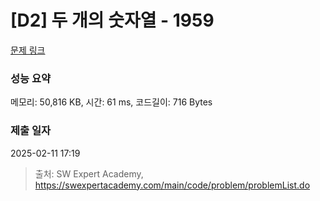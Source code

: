 # [D2] 두 개의 숫자열 - 1959 

[문제 링크](https://swexpertacademy.com/main/code/problem/problemDetail.do?contestProbId=AV5PpoFaAS4DFAUq) 

### 성능 요약

메모리: 50,816 KB, 시간: 61 ms, 코드길이: 716 Bytes

### 제출 일자

2025-02-11 17:19



> 출처: SW Expert Academy, https://swexpertacademy.com/main/code/problem/problemList.do